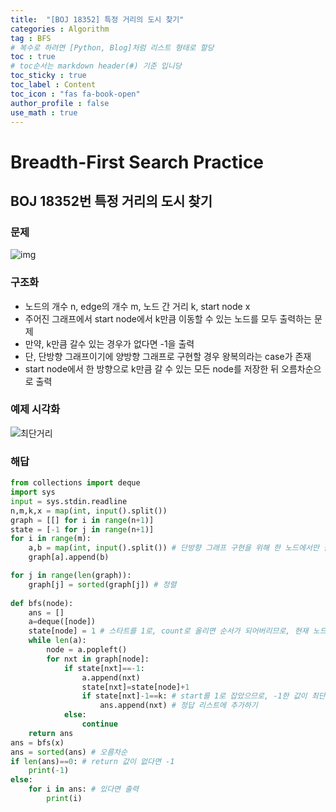 ```yaml
---
title:  "[BOJ 18352] 특정 거리의 도시 찾기"
categories : Algorithm
tag : BFS
# 복수로 하려면 [Python, Blog]처럼 리스트 형태로 할당
toc : true
# toc순서는 markdown header(#) 기준 입니당
toc_sticky : true
toc_label : Content
toc_icon : "fas fa-book-open"
author_profile : false
use_math : true
---
```


# Breadth-First Search Practice

## BOJ 18352번 특정 거리의 도시 찾기

### 문제
![img](https://github.com/SEUNGYEOPOH/SEUNGYEOPOH/assets/81912557/3f503fec-2742-4114-8137-7803c3df6d0d)

### 구조화
- 노드의 개수 n, edge의 개수 m, 노드 간 거리 k, start node x
- 주어진 그래프에서 start node에서 k만큼 이동할 수 있는 노드를 모두 출력하는 문제
- 만약, k만큼 갈수 있는 경우가 없다면 -1을 출력
- 단, 단방향 그래프이기에 양방향 그래프로 구현할 경우 왕복의라는 case가 존재
- start node에서 한 방향으로 k만큼 갈 수 있는 모든 node를 저장한 뒤 오름차순으로 출력 

### 예제 시각화
![최단거리](https://github.com/SEUNGYEOPOH/SEUNGYEOPOH/assets/81912557/0369a928-341f-4d7d-92da-44c9302ffe5f)




### 해답
```python
from collections import deque
import sys
input = sys.stdin.readline
n,m,k,x = map(int, input().split())
graph = [[] for i in range(n+1)]
state = [-1 for j in range(n+1)]
for i in range(m):
    a,b = map(int, input().split()) # 단방향 그래프 구현을 위해 한 노드에서만 갈 수 있도록
    graph[a].append(b)

for j in range(len(graph)):
    graph[j] = sorted(graph[j]) # 정렬 
    
def bfs(node):
    ans = []
    a=deque([node])
    state[node] = 1 # 스타트를 1로, count로 올리면 순서가 되어버리므로, 현재 노드의 거리를 다음 노드의 +1씩 더해주며 depth 계산
    while len(a):
        node = a.popleft()
        for nxt in graph[node]:
            if state[nxt]==-1:
                a.append(nxt)
                state[nxt]=state[node]+1
                if state[nxt]-1==k: # start를 1로 잡았으므로, -1한 값이 최단거리와 동일한 경우
                    ans.append(nxt) # 정답 리스트에 추가하기
            else:
                continue
    return ans
ans = bfs(x)
ans = sorted(ans) # 오름차순
if len(ans)==0: # return 값이 없다면 -1
    print(-1)
else:
    for i in ans: # 있다면 출력
        print(i)
```


